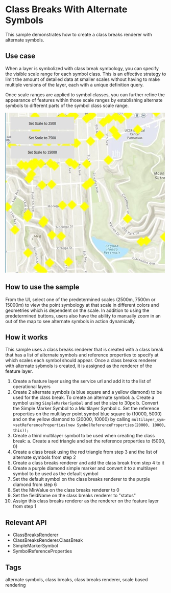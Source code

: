 # Class Breaks With Alternate Symbols

This sample demonstrates how to create a class breaks renderer with alternate symbols.

## Use case
When a layer is symbolized with class break symbology, you can specify the visible scale range for each symbol class. This is an effective strategy to limit the amount of detailed data at smaller scales without having to make multiple versions of the layer, each with a unique definition query.

Once scale ranges are applied to symbol classes, you can further refine the appearance of features within those scale ranges by establishing alternate symbols to different parts of the symbol class scale range.

![](screenshot.png)

## How to use the sample
From the UI, select one of the predetermined scales (2500m, 7500m or 15000m) to view the point symbology at that scale in different colors and geometries which is dependent on the scale. In addition to using the predetermined buttons, users also have the ability to manually zoom in an out of the map to see alternate symbols in action dynamically.

## How it works
This sample uses a class breaks renderer that is created with a class break that has a list of alternate symbols and reference properties to specify at which scales each symbol should appear. Once a class breaks renderer with alternate sybmols is created, it is assigned as the renderer of the feature layer.

1. Create a feature layer using the service url and add it to the list of operational layers
2. Create 2 alternate symbols (a blue square and a yellow diamond) to be used for the class break. To create an alternate symbol:
    a. Create a symbol using `SimpleMarkerSymbol` and set the size to 30px
    b. Convert the Simple Marker Symbol to a Multilayer Symbol
    c. Set the reference properties on the multilayer point symbol blue square to (10000, 5000) and on the yellow diamond to (20000, 10000) by calling `multilayer_sym->setReferenceProperties(new SymbolReferenceProperties(20000, 10000, this));`
3. Create a third multilayer symbol to be used when creating the class break:
    a. Create a red triangle and set the reference properties to (5000, 0)
4. Create a class break using the red triangle from step 3 and the list of alternate symbols from step 2
5. Create a class breaks renderer and add the class break from step 4 to it
6. Create a purple diamond simple marker and convert it to a multilayer symbol to be used as the default symbol
7. Set the default symbol on the class breaks renderer to the purple diamond from step 6
8. Set the MinValue on the class breaks renderer to 0
9. Set the fieldName on the class breaks renderer to "status"
10. Assign this class breaks renderer as the renderer on the feature layer from step 1

## Relevant API
* ClassBreaksRenderer
* ClassBreaksRenderer.ClassBreak
* SimpleMarkerSymbol
* SymbolReferenceProperties

## Tags
alternate symbols, class breaks, class breaks renderer, scale based rendering

